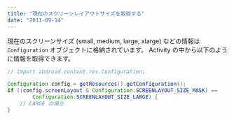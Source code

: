 ```yaml
---
title: "現在のスクリーンレイアウトサイズを取得する"
date: "2011-09-14"
---
```


現在のスクリーンサイズ (small, medium, large, xlarge) などの情報は `Configuration` オブジェクトに格納されています。
Activity の中から以下のように情報を取得できます。

```java
// import android.content.res.Configuration;

Configuration config = getResources().getConfiguration();
if ((config.screenLayout & Configuration.SCREENLAYOUT_SIZE_MASK) ==
        Configuration.SCREENLAYOUT_SIZE_LARGE) {
    // LARGE の場合
}
```

